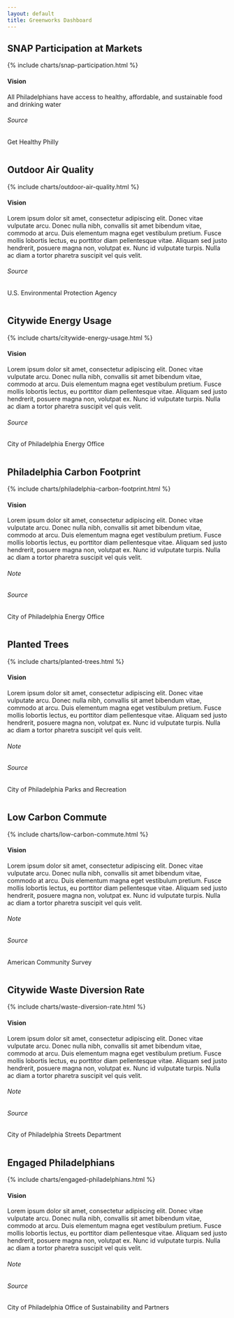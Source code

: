 ```yaml
---
layout: default
title: Greenworks Dashboard
---
```


<h2>SNAP Participation at Markets</h2>
<div class="row pbl">
  <div class="medium-16 column">
    {% include charts/snap-participation.html %}
  </div>
  <div class="medium-8 column end">
    <aside class="related plm-mu">
      <h4>Vision</h4>
      <p>All Philadelphians have access to healthy, affordable, and sustainable food and drinking water</p>
	  <h6>Source</h6>
	  <p>Get Healthy Philly</p>
    </aside>
  </div>
</div>

<h2>Outdoor Air Quality</h2>
<div class="row pbl">
  <div class="medium-16 column">
    {% include charts/outdoor-air-quality.html %}
  </div>
  <div class="medium-8 column end">
    <aside class="related plm-mu">
      <h4>Vision</h4>
      <p>Lorem ipsum dolor sit amet, consectetur adipiscing elit. Donec vitae vulputate arcu. Donec nulla nibh, convallis sit amet bibendum vitae, commodo at arcu. Duis elementum magna eget vestibulum pretium. Fusce mollis lobortis lectus, eu porttitor diam pellentesque vitae. Aliquam sed justo hendrerit, posuere magna non, volutpat ex. Nunc id vulputate turpis. Nulla ac diam a tortor pharetra suscipit vel quis velit.</p>
	  <h6>Source</h6>
	  <p>U.S. Environmental Protection Agency</p>
    </aside>
  </div>
</div>

<h2>Citywide Energy Usage</h2>
<div class="row pbl">
  <div class="medium-16 column">
    {% include charts/citywide-energy-usage.html %}
  </div>
  <div class="medium-8 column end">
    <aside class="related plm-mu">
      <h4>Vision</h4>
      <p>Lorem ipsum dolor sit amet, consectetur adipiscing elit. Donec vitae vulputate arcu. Donec nulla nibh, convallis sit amet bibendum vitae, commodo at arcu. Duis elementum magna eget vestibulum pretium. Fusce mollis lobortis lectus, eu porttitor diam pellentesque vitae. Aliquam sed justo hendrerit, posuere magna non, volutpat ex. Nunc id vulputate turpis. Nulla ac diam a tortor pharetra suscipit vel quis velit.</p>
	  <h6>Source</h6>
	  <p>City of Philadelphia Energy Office</p>
    </aside>
  </div>
</div>

<h2>Philadelphia Carbon Footprint</h2>
<div class="row pbl">
  <div class="medium-16 column">
    {% include charts/philadelphia-carbon-footprint.html %}
  </div>
  <div class="medium-8 column end">
    <aside class="related plm-mu">
      <h4>Vision</h4>
	  <p>Lorem ipsum dolor sit amet, consectetur adipiscing elit. Donec vitae vulputate arcu. Donec nulla nibh, convallis sit amet bibendum vitae, commodo at arcu. Duis elementum magna eget vestibulum pretium. Fusce mollis lobortis lectus, eu porttitor diam pellentesque vitae. Aliquam sed justo hendrerit, posuere magna non, volutpat ex. Nunc id vulputate turpis. Nulla ac diam a tortor pharetra suscipit vel quis velit.</p>
	  <h6>Note</h6>
      <p></p>
	  <h6>Source</h6>
	  <p>City of Philadelphia Energy Office</p>
    </aside>
  </div>
</div>

<h2>Planted Trees</h2>
<div class="row pbl">
  <div class="medium-16 column">
    {% include charts/planted-trees.html %}
  </div>
  <div class="medium-8 column end">
    <aside class="related plm-mu">
      <h4>Vision</h4>
	  <p>Lorem ipsum dolor sit amet, consectetur adipiscing elit. Donec vitae vulputate arcu. Donec nulla nibh, convallis sit amet bibendum vitae, commodo at arcu. Duis elementum magna eget vestibulum pretium. Fusce mollis lobortis lectus, eu porttitor diam pellentesque vitae. Aliquam sed justo hendrerit, posuere magna non, volutpat ex. Nunc id vulputate turpis. Nulla ac diam a tortor pharetra suscipit vel quis velit.</p>
	  <h6>Note</h6>
      <p></p>
	  <h6>Source</h6>
	  <p>City of Philadelphia Parks and Recreation</p>
    </aside>
  </div>
</div>

<h2>Low Carbon Commute</h2>
<div class="row pbl">
  <div class="medium-16 column">
    {% include charts/low-carbon-commute.html %}
  </div>
  <div class="medium-8 column end">
    <aside class="related plm-mu">
      <h4>Vision</h4>
	  <p>Lorem ipsum dolor sit amet, consectetur adipiscing elit. Donec vitae vulputate arcu. Donec nulla nibh, convallis sit amet bibendum vitae, commodo at arcu. Duis elementum magna eget vestibulum pretium. Fusce mollis lobortis lectus, eu porttitor diam pellentesque vitae. Aliquam sed justo hendrerit, posuere magna non, volutpat ex. Nunc id vulputate turpis. Nulla ac diam a tortor pharetra suscipit vel quis velit.</p>
	  <h6>Note</h6>
      <p></p>
	  <h6>Source</h6>
	  <p>American Community Survey</p>
    </aside>
  </div>
</div>

<h2>Citywide Waste Diversion Rate</h2>
<div class="row pbl">
  <div class="medium-16 column">
    {% include charts/waste-diversion-rate.html %}
  </div>
  <div class="medium-8 column end">
    <aside class="related plm-mu">
      <h4>Vision</h4>
	  <p>Lorem ipsum dolor sit amet, consectetur adipiscing elit. Donec vitae vulputate arcu. Donec nulla nibh, convallis sit amet bibendum vitae, commodo at arcu. Duis elementum magna eget vestibulum pretium. Fusce mollis lobortis lectus, eu porttitor diam pellentesque vitae. Aliquam sed justo hendrerit, posuere magna non, volutpat ex. Nunc id vulputate turpis. Nulla ac diam a tortor pharetra suscipit vel quis velit.</p>
	  <h6>Note</h6>
      <p></p>
	  <h6>Source</h6>
	  <p>City of Philadelphia Streets Department</p>
    </aside>
  </div>
</div>

<h2>Engaged Philadelphians</h2>
<div class="row pbl">
  <div class="medium-16 column">
    {% include charts/engaged-philadelphians.html %}
  </div>
  <div class="medium-8 column end">
    <aside class="related plm-mu">
      <h4>Vision</h4>
	  <p>Lorem ipsum dolor sit amet, consectetur adipiscing elit. Donec vitae vulputate arcu. Donec nulla nibh, convallis sit amet bibendum vitae, commodo at arcu. Duis elementum magna eget vestibulum pretium. Fusce mollis lobortis lectus, eu porttitor diam pellentesque vitae. Aliquam sed justo hendrerit, posuere magna non, volutpat ex. Nunc id vulputate turpis. Nulla ac diam a tortor pharetra suscipit vel quis velit.</p>
	  <h6>Note</h6>
      <p></p>
	  <h6>Source</h6>
	  <p>City of Philadelphia Office of Sustainability and Partners</p>
    </aside>
  </div>
</div>

<!-- <h2>Water diversion rate</h2>
<div class="row">
  <div class="medium-16 column">
    {% include charts/waste-diversion-rate.html %}
  </div>
  <div class="medium-8 column end">
    <aside class="related plm-mu">
      <h4>Vision</h4>
      <p>Lorem ipsum dolor sit amet, consectetur adipiscing elit. Donec vitae vulputate arcu. Donec nulla nibh, convallis sit amet bibendum vitae, commodo at arcu. Duis elementum magna eget vestibulum pretium. Fusce mollis lobortis lectus, eu porttitor diam pellentesque vitae. Aliquam sed justo hendrerit, posuere magna non, volutpat ex. Nunc id vulputate turpis. Nulla ac diam a tortor pharetra suscipit vel quis velit.</p>
    </aside>
  </div>
</div> -->
